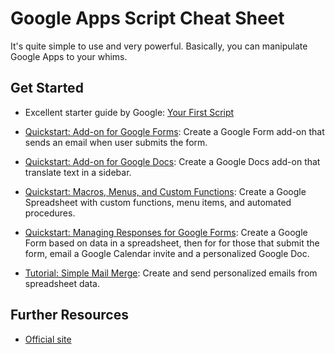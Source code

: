 # Google Apps Script Cheat Sheet #

It's quite simple to use and very powerful. Basically, you can manipulate Google Apps to your whims.



## Get Started ##
- Excellent starter guide by Google: [Your First Script](https://developers.google.com/apps-script/articles/yourfirstscript.html)

- [Quickstart: Add-on for Google Forms](https://developers.google.com/apps-script/quickstart/forms-add-on): Create a Google Form add-on that sends an email when user submits the form.
- [Quickstart: Add-on for Google Docs](https://developers.google.com/apps-script/quickstart/docs): Create a Google Docs add-on that translate text in a sidebar.
- [Quickstart: Macros, Menus, and Custom Functions](https://developers.google.com/apps-script/quickstart/macros): Create a Google Spreadsheet with custom functions, menu items, and automated procedures.
- [Quickstart: Managing Responses for Google Forms](https://developers.google.com/apps-script/quickstart/forms): Create a Google Form based on data in a spreadsheet, then for for those that submit the form, email a Google Calendar invite and a personalized Google Doc.
- [Tutorial: Simple Mail Merge](https://developers.google.com/apps-script/articles/mail_merge): Create and send personalized emails from spreadsheet data.



## Further Resources ##
- [Official site](https://script.google.com/)
